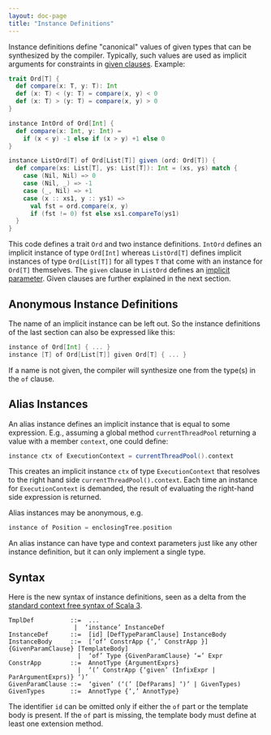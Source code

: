 ```yaml
---
layout: doc-page
title: "Instance Definitions"
---
```


Instance definitions define "canonical" values of given types
that can be synthesized by the compiler. Typically, such values are
used as implicit arguments for constraints in [given clauses](./inferable-params.html). Example:

```scala
trait Ord[T] {
  def compare(x: T, y: T): Int
  def (x: T) < (y: T) = compare(x, y) < 0
  def (x: T) > (y: T) = compare(x, y) > 0
}

instance IntOrd of Ord[Int] {
  def compare(x: Int, y: Int) =
    if (x < y) -1 else if (x > y) +1 else 0
}

instance ListOrd[T] of Ord[List[T]] given (ord: Ord[T]) {
  def compare(xs: List[T], ys: List[T]): Int = (xs, ys) match {
    case (Nil, Nil) => 0
    case (Nil, _) => -1
    case (_, Nil) => +1
    case (x :: xs1, y :: ys1) =>
      val fst = ord.compare(x, y)
      if (fst != 0) fst else xs1.compareTo(ys1)
  }
}
```
This code defines a trait `Ord` and two instance definitions. `IntOrd` defines
an implicit instance of type `Ord[Int]` whereas `ListOrd[T]` defines implicit instances of type `Ord[List[T]]`
for all types `T` that come with an instance for `Ord[T]` themselves.
The `given` clause in `ListOrd` defines an [implicit parameter](./inferable-params.html).
Given clauses are further explained in the next section.

## Anonymous Instance Definitions

The name of an implicit instance can be left out. So the instance definitions
of the last section can also be expressed like this:
```scala
instance of Ord[Int] { ... }
instance [T] of Ord[List[T]] given Ord[T] { ... }
```
If a  name is not given, the compiler will synthesize one from the type(s) in the `of` clause.

## Alias Instances

An alias instance defines an implicit instance that is equal to some expression. E.g., assuming a global method `currentThreadPool` returning a value with a member `context`, one could define:
```scala
instance ctx of ExecutionContext = currentThreadPool().context
```
This creates an implicit instance `ctx` of type `ExecutionContext` that resolves to the right hand side `currentThreadPool().context`.
Each time an instance for `ExecutionContext` is demanded, the result of evaluating the right-hand side expression is returned.

Alias instances may be anonymous, e.g.
```scala
instance of Position = enclosingTree.position
```
An alias instance can have type and context parameters just like any other instance definition, but it can only implement a single type.

## Syntax

Here is the new syntax of instance definitions, seen as a delta from the [standard context free syntax of Scala 3](http://dotty.epfl.ch/docs/internals/syntax.html).
```
TmplDef          ::=  ...
                  |  ‘instance’ InstanceDef
InstanceDef      ::=  [id] [DefTypeParamClause] InstanceBody
InstanceBody     ::=  [‘of’ ConstrApp {‘,’ ConstrApp }] {GivenParamClause} [TemplateBody]
                   |  ‘of’ Type {GivenParamClause} ‘=’ Expr
ConstrApp        ::=  AnnotType {ArgumentExprs}
                   |  ‘(’ ConstrApp {‘given’ (InfixExpr | ParArgumentExprs)} ‘)’
GivenParamClause ::=  ‘given’ (‘(’ [DefParams] ‘)’ | GivenTypes)
GivenTypes       ::=  AnnotType {‘,’ AnnotType}
```
The identifier `id` can be omitted only if either the `of` part or the template body is present.
If the `of` part is missing, the template body must define at least one extension method.
